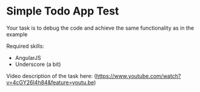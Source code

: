Simple Todo App Test
===

Your task is to debug the code and achieve the same functionality as in the example

Required skills:
- AngularJS
- Underscore (a bit)

Video description of the task here:
(https://www.youtube.com/watch?v=4cGY26l4h84&feature=youtu.be)
